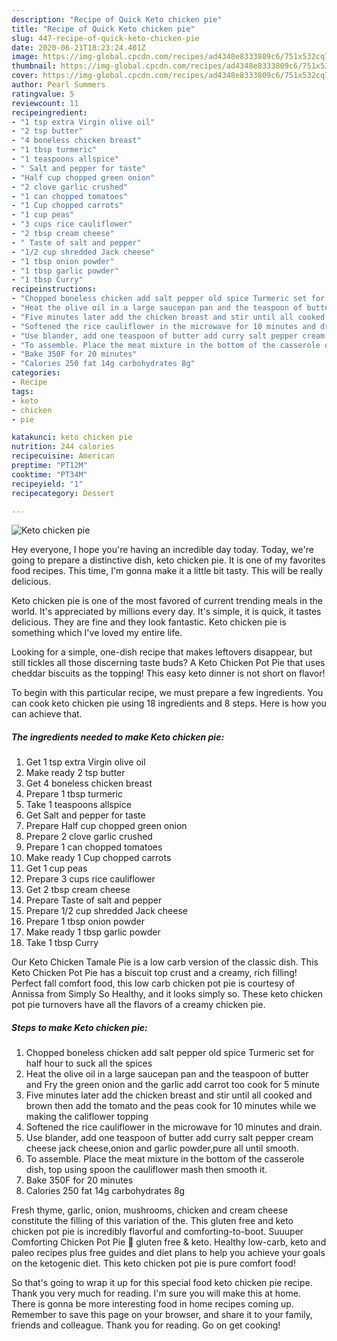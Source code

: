 ```yaml
---
description: "Recipe of Quick Keto chicken pie"
title: "Recipe of Quick Keto chicken pie"
slug: 447-recipe-of-quick-keto-chicken-pie
date: 2020-06-21T18:23:24.401Z
image: https://img-global.cpcdn.com/recipes/ad4348e8333809c6/751x532cq70/keto-chicken-pie-recipe-main-photo.jpg
thumbnail: https://img-global.cpcdn.com/recipes/ad4348e8333809c6/751x532cq70/keto-chicken-pie-recipe-main-photo.jpg
cover: https://img-global.cpcdn.com/recipes/ad4348e8333809c6/751x532cq70/keto-chicken-pie-recipe-main-photo.jpg
author: Pearl Summers
ratingvalue: 5
reviewcount: 11
recipeingredient:
- "1 tsp extra Virgin olive oil"
- "2 tsp butter"
- "4 boneless chicken breast"
- "1 tbsp turmeric"
- "1 teaspoons allspice"
- " Salt and pepper for taste"
- "Half cup chopped green onion"
- "2 clove garlic crushed"
- "1 can chopped tomatoes"
- "1 Cup chopped carrots"
- "1 cup peas"
- "3 cups rice cauliflower"
- "2 tbsp cream cheese"
- " Taste of salt and pepper"
- "1/2 cup shredded Jack cheese"
- "1 tbsp onion powder"
- "1 tbsp garlic powder"
- "1 tbsp Curry"
recipeinstructions:
- "Chopped boneless chicken add salt pepper old spice Turmeric set for half hour to suck all the spices"
- "Heat the olive oil in a large saucepan pan and the teaspoon of butter and Fry the green onion and the garlic add carrot too cook for 5 minute"
- "Five minutes later add the chicken breast and stir until all cooked and brown then add the tomato and the peas cook for 10 minutes while we making the califlower topping"
- "Softened the rice cauliflower in the microwave for 10 minutes and drain."
- "Use blander, add one teaspoon of butter add curry salt pepper cream cheese jack cheese,onion and garlic powder,pure all until smooth."
- "To assemble. Place the meat mixture in the bottom of the casserole dish, top using spoon the cauliflower mash then smooth it."
- "Bake 350F for 20 minutes"
- "Calories 250 fat 14g carbohydrates 8g"
categories:
- Recipe
tags:
- keto
- chicken
- pie

katakunci: keto chicken pie 
nutrition: 244 calories
recipecuisine: American
preptime: "PT12M"
cooktime: "PT34M"
recipeyield: "1"
recipecategory: Dessert

---
```



![Keto chicken pie](https://img-global.cpcdn.com/recipes/ad4348e8333809c6/751x532cq70/keto-chicken-pie-recipe-main-photo.jpg)

Hey everyone, I hope you're having an incredible day today. Today, we're going to prepare a distinctive dish, keto chicken pie. It is one of my favorites food recipes. This time, I'm gonna make it a little bit tasty. This will be really delicious.

Keto chicken pie is one of the most favored of current trending meals in the world. It's appreciated by millions every day. It's simple, it is quick, it tastes delicious. They are fine and they look fantastic. Keto chicken pie is something which I've loved my entire life.

Looking for a simple, one-dish recipe that makes leftovers disappear, but still tickles all those discerning taste buds? A Keto Chicken Pot Pie that uses cheddar biscuits as the topping! This easy keto dinner is not short on flavor!


To begin with this particular recipe, we must prepare a few ingredients. You can cook keto chicken pie using 18 ingredients and 8 steps. Here is how you can achieve that.

<!--inarticleads1-->

##### The ingredients needed to make Keto chicken pie:

1. Get 1 tsp extra Virgin olive oil
1. Make ready 2 tsp butter
1. Get 4 boneless chicken breast
1. Prepare 1 tbsp turmeric
1. Take 1 teaspoons allspice
1. Get  Salt and pepper for taste
1. Prepare Half cup chopped green onion
1. Prepare 2 clove garlic crushed
1. Prepare 1 can chopped tomatoes
1. Make ready 1 Cup chopped carrots
1. Get 1 cup peas
1. Prepare 3 cups rice cauliflower
1. Get 2 tbsp cream cheese
1. Prepare  Taste of salt and pepper
1. Prepare 1/2 cup shredded Jack cheese
1. Prepare 1 tbsp onion powder
1. Make ready 1 tbsp garlic powder
1. Take 1 tbsp Curry


Our Keto Chicken Tamale Pie is a low carb version of the classic dish. This Keto Chicken Pot Pie has a biscuit top crust and a creamy, rich filling! Perfect fall comfort food, this low carb chicken pot pie is courtesy of Annissa from Simply So Healthy, and it looks simply so. These keto chicken pot pie turnovers have all the flavors of a creamy chicken pie. 

<!--inarticleads2-->

##### Steps to make Keto chicken pie:

1. Chopped boneless chicken add salt pepper old spice Turmeric set for half hour to suck all the spices
1. Heat the olive oil in a large saucepan pan and the teaspoon of butter and Fry the green onion and the garlic add carrot too cook for 5 minute
1. Five minutes later add the chicken breast and stir until all cooked and brown then add the tomato and the peas cook for 10 minutes while we making the califlower topping
1. Softened the rice cauliflower in the microwave for 10 minutes and drain.
1. Use blander, add one teaspoon of butter add curry salt pepper cream cheese jack cheese,onion and garlic powder,pure all until smooth.
1. To assemble. Place the meat mixture in the bottom of the casserole dish, top using spoon the cauliflower mash then smooth it.
1. Bake 350F for 20 minutes
1. Calories 250 fat 14g carbohydrates 8g


Fresh thyme, garlic, onion, mushrooms, chicken and cream cheese constitute the filling of this variation of the. This gluten free and keto chicken pot pie is incredibly flavorful and comforting-to-boot. Suuuper Comforting Chicken Pot Pie 🐓 gluten free &amp; keto. Healthy low-carb, keto and paleo recipes plus free guides and diet plans to help you achieve your goals on the ketogenic diet. This keto chicken pot pie is pure comfort food! 

So that's going to wrap it up for this special food keto chicken pie recipe. Thank you very much for reading. I'm sure you will make this at home. There is gonna be more interesting food in home recipes coming up. Remember to save this page on your browser, and share it to your family, friends and colleague. Thank you for reading. Go on get cooking!
